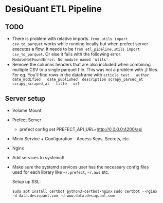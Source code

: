 # DesiQuant ETL Pipeline

## TODO

- There is problem with relative imports. `from utils import csv_to_parquet` works while running locally but when prefect server executes a flow, it needs to be `from etl_pipeline.utils import csv_to_parquet`. Or else it fails with the following error: `ModuleNotFoundError: No module named 'utils'`
- Remove the columns headers that are also included when combining multiple CSV to a single parquet file. This was not a problem with .jl files. For eg. You'll find rows in the dataframe with `article_text	author	date_modified	date_published	description	scrapy_parsed_at	scrapy_scraped_at	title	url`

## Server setup

- Volume Mount
- Prefect Server
  - prefect config set PREFECT_API_URL=http://0.0.0.0:4200/api
- Minio Service + Configuration - Access Keys, Secrets, etc.
- Nginx
- Add services to systemctl
- Make sure the systemd services user has the necessary config files used for each library like `~/.prefect`, `~/.aws` etc.

  Setup up SSL:

  `sudo apt install certbot python3-certbot-nginx`
  `sudo certbot --nginx -d data.desiquant.com -d www.data.desiquant.com`
